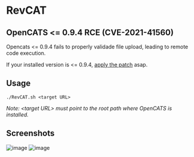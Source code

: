 # RevCAT

## OpenCATS &lt;= 0.9.4 RCE  (CVE-2021-41560)

Opencats &lt;= 0.9.4 fails to properly validade file upload, leading to remote code execution.

If your installed version is &lt;= 0.9.4, [apply the patch](https://github.com/opencats/OpenCATS/commit/b1af3bde1f68bec1c703ad66a3e390f15ed8ebe1) asap.

## Usage

```
./RevCAT.sh <target URL>
```

_Note: &lt;target URL> must point to the root path where OpenCATS is installed._

## Screenshots
  
![image](https://user-images.githubusercontent.com/3837916/141119980-85a55fca-7be8-437b-ab7d-8aa8ce4db567.png)
![image](https://user-images.githubusercontent.com/3837916/141120000-9ec84284-f295-4d21-8a63-2555b495d879.png)
